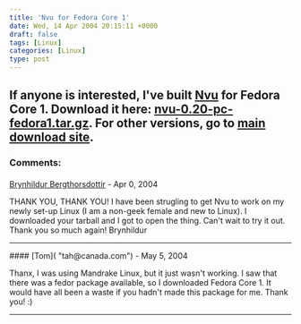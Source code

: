```yaml
---
title: 'Nvu for Fedora Core 1'
date: Wed, 14 Apr 2004 20:15:11 +0000
draft: false
tags: [Linux]
categories: [Linux]
type: post
---
```


If anyone is interested, I've built [Nvu](http://www.nvu.com/) for Fedora Core 1. Download it here: [nvu-0.20-pc-fedora1.tar.gz](http://zeusville.homeip.net/nvu-0.20-pc-fedora1.tar.gz). For other versions, go to [main download site](http://www.nvu.com/download.html).
---
### Comments:
####
[Brynhildur Bergthorsdottir]( "brynhildur@simnet.is") - <time datetime="2004-04-25 18:08:33">Apr 0, 2004</time>

THANK YOU, THANK YOU! I have been strugling to get Nvu to work on my newly set-up Linux (I am a non-geek female and new to Linux). I downloaded your tarball and I got to open the thing. Can't wait to try it out. Thank you so much again! Brynhildur
<hr />
####
[Tom]( "tah@canada.com") - <time datetime="2004-05-14 20:23:02">May 5, 2004</time>

Thanx, I was using Mandrake Linux, but it just wasn't working. I saw that there was a fedor package available, so I downloaded Fedora Core 1. It would have all been a waste if you hadn't made this package for me. Thank you! :)
<hr />
